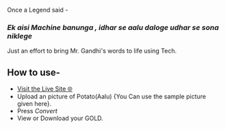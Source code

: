Once a Legend said - 
### _Ek aisi Machine banunga , idhar se aalu daloge udhar se sona niklege_

Just an effort to bring Mr. Gandhi's words to life using Tech.

## How to use- 
* [Visit the Live Site 🌐](https://amarssingh.pythonanywhere.com)
* Upload an picture of Potato(Aalu) {You Can use the sample picture given here}.
* Press _Convert_
* View or Download your GOLD.
